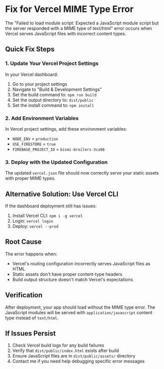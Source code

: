 # Fix for Vercel MIME Type Error

The "Failed to load module script: Expected a JavaScript module script but the server responded with a MIME type of text/html" error occurs when Vercel serves JavaScript files with incorrect content types.

## Quick Fix Steps

### 1. Update Your Vercel Project Settings

In your Vercel dashboard:
1. Go to your project settings
2. Navigate to "Build & Development Settings"
3. Set the build command to: `npm run build`
4. Set the output directory to: `dist/public`
5. Set the install command to: `npm install`

### 2. Add Environment Variables

In Vercel project settings, add these environment variables:
- `NODE_ENV` = `production`
- `USE_FIRESTORE` = `true`
- `FIREBASE_PROJECT_ID` = `bismi-broilers-3ca96`

### 3. Deploy with the Updated Configuration

The updated `vercel.json` file should now correctly serve your static assets with proper MIME types.

## Alternative Solution: Use Vercel CLI

If the dashboard deployment still has issues:

1. Install Vercel CLI: `npm i -g vercel`
2. Login: `vercel login`
3. Deploy: `vercel --prod`

## Root Cause

The error happens when:
- Vercel's routing configuration incorrectly serves JavaScript files as HTML
- Static assets don't have proper content-type headers
- Build output structure doesn't match Vercel's expectations

## Verification

After deployment, your app should load without the MIME type error. The JavaScript modules will be served with `application/javascript` content type instead of `text/html`.

## If Issues Persist

1. Check Vercel build logs for any build failures
2. Verify that `dist/public/index.html` exists after build
3. Ensure JavaScript files are in `dist/public/assets/` directory
4. Contact me if you need help debugging specific error messages